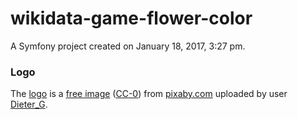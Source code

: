 wikidata-game-flower-color
==========================

A Symfony project created on January 18, 2017, 3:27 pm.

### Logo
The [logo](https://cdn.pixabay.com/photo/2016/01/21/19/57/marguerite-1154604_960_720.jpg)
is a [free image](https://pixabay.com/en/service/terms/#usage)
([CC-0](https://creativecommons.org/publicdomain/zero/1.0/deed.en))
from [pixaby.com](https://pixabay.com)
uploaded by user [Dieter_G](https://pixabay.com/en/users/Dieter_G-359839/).

